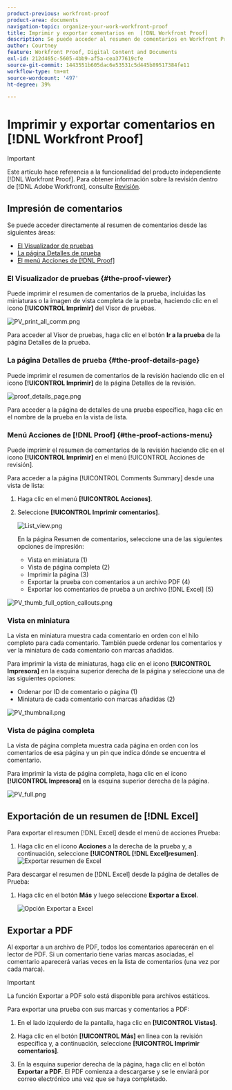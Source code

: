 ```yaml
---
product-previous: workfront-proof
product-area: documents
navigation-topic: organize-your-work-workfront-proof
title: Imprimir y exportar comentarios en  [!DNL Workfront Proof]
description: Se puede acceder al resumen de comentarios en Workfront Proof.
author: Courtney
feature: Workfront Proof, Digital Content and Documents
exl-id: 212d465c-5605-4bb9-af5a-cea377619cfe
source-git-commit: 1443551b605dac6e53531c5d445b89517384fe11
workflow-type: tm+mt
source-wordcount: '497'
ht-degree: 39%

---
```


# Imprimir y exportar comentarios en [!DNL Workfront Proof]

>[!IMPORTANT]
>
>Este artículo hace referencia a la funcionalidad del producto independiente [!DNL Workfront Proof]. Para obtener información sobre la revisión dentro de [!DNL Adobe Workfront], consulte [Revisión](../../../review-and-approve-work/proofing/proofing.md).

## Impresión de comentarios

Se puede acceder directamente al resumen de comentarios desde las siguientes áreas:

* [El Visualizador de pruebas](#the-proof-viewer)
* [La página Detalles de prueba](#the-proof-details-page)
* [El menú Acciones de  [!DNL Proof] ](#the-proof-actions-menu)

### El Visualizador de pruebas {#the-proof-viewer}

Puede imprimir el resumen de comentarios de la prueba, incluidas las miniaturas o la imagen de vista completa de la prueba, haciendo clic en el icono **[!UICONTROL Imprimir]** del Visor de pruebas.

![PV_print_all_comm.png](assets/pv-print-all-comm-350x158.png)

Para acceder al Visor de pruebas, haga clic en el botón **Ir a la prueba** de la página Detalles de la prueba.

### La página Detalles de prueba {#the-proof-details-page}

Puede imprimir el resumen de comentarios de la revisión haciendo clic en el icono **[!UICONTROL Imprimir]** de la página Detalles de la revisión.

![proof_details_page.png](assets/proof-details-page-350x231.png)

Para acceder a la página de detalles de una prueba específica, haga clic en el nombre de la prueba en la vista de lista.

### Menú Acciones de [!DNL Proof] {#the-proof-actions-menu}

Puede imprimir el resumen de comentarios de la revisión haciendo clic en el icono **[!UICONTROL Imprimir]** en el menú [!UICONTROL Acciones de revisión].

Para acceder a la página [!UICONTROL Comments Summary] desde una vista de lista:

1. Haga clic en el menú **[!UICONTROL Acciones]**.
1. Seleccione **[!UICONTROL Imprimir comentarios]**.

   ![List_view.png](assets/list-view-350x155.png)

   En la página Resumen de comentarios, seleccione una de las siguientes opciones de impresión:

   * Vista en miniatura (1)
   * Vista de página completa (2)
   * Imprimir la página (3)
   * Exportar la prueba con comentarios a un archivo PDF (4)
   * Exportar los comentarios de prueba a un archivo [!DNL Excel] (5)

![PV_thumb_full_option_callouts.png](assets/pv-thumb-full-option-callouts-350x154.png)

### Vista en miniatura

La vista en miniatura muestra cada comentario en orden con el hilo completo para cada comentario. También puede ordenar los comentarios y ver la miniatura de cada comentario con marcas añadidas.

Para imprimir la vista de miniaturas, haga clic en el icono **[!UICONTROL Impresora]** en la esquina superior derecha de la página y seleccione una de las siguientes opciones:

* Ordenar por ID de comentario o página (1)
* Miniatura de cada comentario con marcas añadidas (2)

![PV_thumbnail.png](assets/pv-thumbnail-350x290.png)

### Vista de página completa

La vista de página completa muestra cada página en orden con los comentarios de esa página y un pin que indica dónde se encuentra el comentario.

Para imprimir la vista de página completa, haga clic en el icono **[!UICONTROL Impresora]** en la esquina superior derecha de la página.

![PV_full.png](assets/pv-full-350x347.png)

## Exportación de un resumen de [!DNL Excel]

Para exportar el resumen [!DNL Excel] desde el menú de acciones Prueba:

1. Haga clic en el icono **Acciones** a la derecha de la prueba y, a continuación, seleccione **[!UICONTROL [!DNL Excel]resumen]**.
   ![Exportar resumen de Excel](assets/excel-summary-option.png)

Para descargar el resumen de [!DNL Excel] desde la página de detalles de Prueba:

1. Haga clic en el botón **Más** y luego seleccione **Exportar a Excel**.

   ![Opción Exportar a Excel](assets/Export-to-excel-option.png)

## Exportar a PDF

Al exportar a un archivo de PDF, todos los comentarios aparecerán en el lector de PDF. Si un comentario tiene varias marcas asociadas, el comentario aparecerá varias veces en la lista de comentarios (una vez por cada marca).

>[!IMPORTANT]
>
>La función Exportar a PDF solo está disponible para archivos estáticos.

Para exportar una prueba con sus marcas y comentarios a PDF:

1. En el lado izquierdo de la pantalla, haga clic en **[!UICONTROL Vistas]**.
1. Haga clic en el botón **[!UICONTROL Más]** en línea con la revisión específica y, a continuación, seleccione **[!UICONTROL Imprimir comentarios]**.

1. En la esquina superior derecha de la página, haga clic en el botón **Exportar a PDF**. El PDF comienza a descargarse y se le enviará por correo electrónico una vez que se haya completado.
